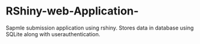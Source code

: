 # RShiny-web-Application-
Sapmle submission application using rshiny. Stores data in database using SQLite along with userauthentication.
